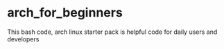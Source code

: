 # arch_for_beginners
This bash code, arch linux starter pack is helpful code for daily users and developers
